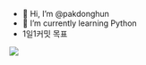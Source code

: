 - 👋 Hi, I’m @pakdonghun
- 🌱 I’m currently learning Python
- 1일1커밋 목표


<a href="https://www.notion.so/3fe1fcfa117e4d02a9d501eb5e7c3e8b" target="_blank"><img src="https://img.shields.io/badge/Notion-%23000000.svg?style=for-the-badge&logo=notion&logoColor=white"/></a>
